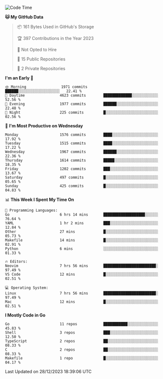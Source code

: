 <!--START_SECTION:waka-->
![Code Time](http://img.shields.io/badge/Code%20Time-303%20hrs%2050%20mins-blue)

**🐱 My GitHub Data** 

> 📦 161 Bytes Used in GitHub's Storage 
 > 
> 🏆 397 Contributions in the Year 2023
 > 
> 🚫 Not Opted to Hire
 > 
> 📜 15 Public Repositories 
 > 
> 🔑 2 Private Repositories 
 > 
**I'm an Early 🐤** 

```text
🌞 Morning                1971 commits        ██████░░░░░░░░░░░░░░░░░░░   22.41 % 
🌆 Daytime                4623 commits        █████████████░░░░░░░░░░░░   52.56 % 
🌃 Evening                1977 commits        ██████░░░░░░░░░░░░░░░░░░░   22.48 % 
🌙 Night                  225 commits         █░░░░░░░░░░░░░░░░░░░░░░░░   02.56 % 
```
📅 **I'm Most Productive on Wednesday** 

```text
Monday                   1576 commits        ████░░░░░░░░░░░░░░░░░░░░░   17.92 % 
Tuesday                  1515 commits        ████░░░░░░░░░░░░░░░░░░░░░   17.22 % 
Wednesday                1967 commits        ██████░░░░░░░░░░░░░░░░░░░   22.36 % 
Thursday                 1614 commits        █████░░░░░░░░░░░░░░░░░░░░   18.35 % 
Friday                   1202 commits        ███░░░░░░░░░░░░░░░░░░░░░░   13.67 % 
Saturday                 497 commits         █░░░░░░░░░░░░░░░░░░░░░░░░   05.65 % 
Sunday                   425 commits         █░░░░░░░░░░░░░░░░░░░░░░░░   04.83 % 
```


📊 **This Week I Spent My Time On** 

```text
💬 Programming Languages: 
Go                       6 hrs 14 mins       ███████████████████░░░░░░   76.64 % 
YAML                     1 hr 2 mins         ███░░░░░░░░░░░░░░░░░░░░░░   12.84 % 
Other                    27 mins             █░░░░░░░░░░░░░░░░░░░░░░░░   05.73 % 
Makefile                 14 mins             █░░░░░░░░░░░░░░░░░░░░░░░░   02.91 % 
Python                   6 mins              ░░░░░░░░░░░░░░░░░░░░░░░░░   01.33 % 

🔥 Editors: 
Neovim                   7 hrs 56 mins       ████████████████████████░   97.49 % 
VS Code                  12 mins             █░░░░░░░░░░░░░░░░░░░░░░░░   02.51 % 

💻 Operating System: 
Linux                    7 hrs 56 mins       ████████████████████████░   97.49 % 
Mac                      12 mins             █░░░░░░░░░░░░░░░░░░░░░░░░   02.51 % 
```

**I Mostly Code in Go** 

```text
Go                       11 repos            ███████████░░░░░░░░░░░░░░   45.83 % 
Shell                    3 repos             ███░░░░░░░░░░░░░░░░░░░░░░   12.50 % 
TypeScript               2 repos             ██░░░░░░░░░░░░░░░░░░░░░░░   08.33 % 
C                        2 repos             ██░░░░░░░░░░░░░░░░░░░░░░░   08.33 % 
Makefile                 1 repo              █░░░░░░░░░░░░░░░░░░░░░░░░   04.17 % 
```




 Last Updated on 28/12/2023 18:39:06 UTC
<!--END_SECTION:waka-->
